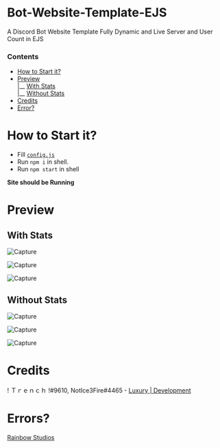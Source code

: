# Bot-Website-Template-EJS
A Discord Bot Website Template Fully Dynamic and Live Server and User Count in EJS

### Contents 
- [How to Start it?](https://github.com/Luxury-Development/bot-website#how-to-start-it) 
- [Preview](https://github.com/Luxury-Development/bot-website#preview) <br>
                                                                              |__ [With Stats](https://github.com/Luxury-Development/bot-website#with-stats) <br>
                                                                              |__ [Without Stats](https://github.com/Luxury-Development/bot-website#without-stats)
- [Credits](https://github.com/Luxury-Development/bot-website#credits)
- [Error?](https://github.com/Luxury-Development/bot-website#errors)
                                                                              


# How to Start it?

- Fill [`config.js`](https://github.com/Luxury-Development/bot-website/blob/main/config.js)
- Run `npm i` in shell.
- Run `npm start` in shell

**Site should be Running**

# Preview
## With Stats
![Capture](https://user-images.githubusercontent.com/73745640/134189416-00ada458-b4af-4e3c-9a6a-700876e34ccc.PNG)

![Capture](https://user-images.githubusercontent.com/73745640/134189607-57d01a12-414b-47e6-913d-4d0820eef184.PNG)

![Capture](https://user-images.githubusercontent.com/73745640/134189771-4a3beedd-ad55-4c16-872b-c54ea2733839.PNG)

## Without Stats
![Capture](https://user-images.githubusercontent.com/73745640/134189943-d595fc41-f760-4f86-a317-6d3adad473f5.PNG)

![Capture](https://user-images.githubusercontent.com/73745640/134189607-57d01a12-414b-47e6-913d-4d0820eef184.PNG)

![Capture](https://user-images.githubusercontent.com/73745640/134189771-4a3beedd-ad55-4c16-872b-c54ea2733839.PNG)

# Credits

! Ｔｒｅｎｃｈ !#9610, NotIce3Fire#4465 - [Luxury | Development](https://discord.gg/8qSH9wvJJk)

# Errors? 

 [Rainbow Studios](https://discord.gg/8qSH9wvJJk)
